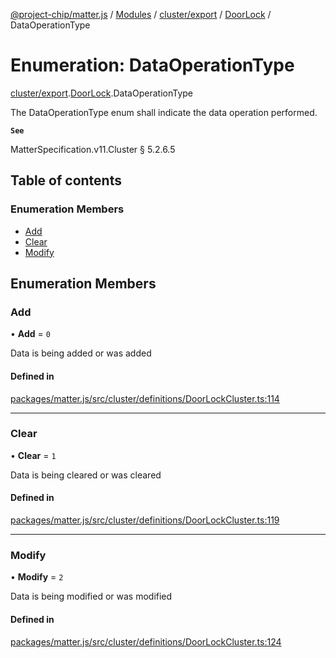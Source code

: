 [@project-chip/matter.js](../README.md) / [Modules](../modules.md) / [cluster/export](../modules/cluster_export.md) / [DoorLock](../modules/cluster_export.DoorLock.md) / DataOperationType

# Enumeration: DataOperationType

[cluster/export](../modules/cluster_export.md).[DoorLock](../modules/cluster_export.DoorLock.md).DataOperationType

The DataOperationType enum shall indicate the data operation performed.

**`See`**

MatterSpecification.v11.Cluster § 5.2.6.5

## Table of contents

### Enumeration Members

- [Add](cluster_export.DoorLock.DataOperationType.md#add)
- [Clear](cluster_export.DoorLock.DataOperationType.md#clear)
- [Modify](cluster_export.DoorLock.DataOperationType.md#modify)

## Enumeration Members

### Add

• **Add** = ``0``

Data is being added or was added

#### Defined in

[packages/matter.js/src/cluster/definitions/DoorLockCluster.ts:114](https://github.com/project-chip/matter.js/blob/0c058ae17fdba4c0b89b8b13c309011d51782299/packages/matter.js/src/cluster/definitions/DoorLockCluster.ts#L114)

___

### Clear

• **Clear** = ``1``

Data is being cleared or was cleared

#### Defined in

[packages/matter.js/src/cluster/definitions/DoorLockCluster.ts:119](https://github.com/project-chip/matter.js/blob/0c058ae17fdba4c0b89b8b13c309011d51782299/packages/matter.js/src/cluster/definitions/DoorLockCluster.ts#L119)

___

### Modify

• **Modify** = ``2``

Data is being modified or was modified

#### Defined in

[packages/matter.js/src/cluster/definitions/DoorLockCluster.ts:124](https://github.com/project-chip/matter.js/blob/0c058ae17fdba4c0b89b8b13c309011d51782299/packages/matter.js/src/cluster/definitions/DoorLockCluster.ts#L124)
